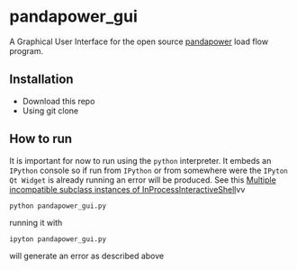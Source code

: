 # pandapower_gui
A Graphical User Interface for the open source [pandapower](https://github.com/lthurner/pandapower) load flow program.

## Installation
* Download this repo
* Using git clone

## How to run
It is important for now to run using the `python` interpreter.  It embeds an `IPython` console so if run from `IPython` or from somewhere were the `IPyton Qt Widget` is already running an error will be produced. See this [Multiple incompatible subclass instances of InProcessInteractiveShell](http://stackoverflow.com/questions/20243754/multiple-incompatible-subclass-instances-of-interactiveshellembed-are-being-crea)vv

```
python pandapower_gui.py
```

running it with 
```
ipyton pandapower_gui.py
```

will generate an error as described above
